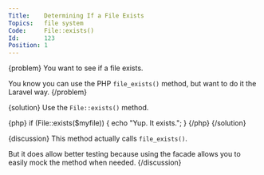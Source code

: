 ```yaml
---
Title:    Determining If a File Exists
Topics:   file system
Code:     File::exists()
Id:       123
Position: 1
---
```


{problem}
You want to see if a file exists.

You know you can use the PHP `file_exists()` method, but want to do it the Laravel way.
{/problem}

{solution}
Use the `File::exists()` method.

{php}
if (File::exists($myfile))
{
    echo "Yup. It exists.";
}
{/php}
{/solution}

{discussion}
This method actually calls `file_exists()`.

But it does allow better testing because using the facade allows you to easily mock the method when needed.
{/discussion}
